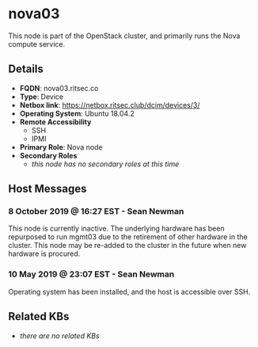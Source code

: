 # nova03

This node is part of the OpenStack cluster, and primarily runs the Nova compute
service.

## Details

- **FQDN**: nova03.ritsec.co
- **Type**: Device
- **Netbox link**: https://netbox.ritsec.club/dcim/devices/3/
- **Operating System**: Ubuntu 18.04.2
- **Remote Accessibility**
  - SSH
  - IPMI
- **Primary Role**: Nova node
- **Secondary Roles**
    - _this node has no secondary roles at this time_

## Host Messages

### 8 October 2019 @ 16:27 EST - Sean Newman

This node is currently inactive. The underlying hardware has been repurposed to
run mgmt03 due to the retirement of other hardware in the cluster. This node
may be re-added to the cluster in the future when new hardware is procured.

### 10 May 2019 @ 23:07 EST - Sean Newman

Operating system has been installed, and the host is accessible over SSH.

## Related KBs

- _there are no related KBs_